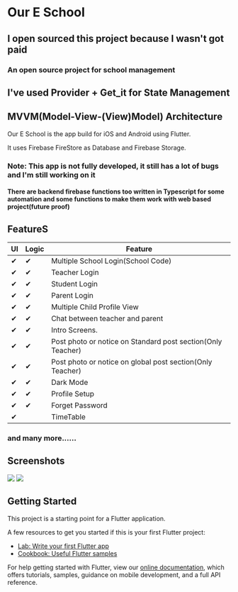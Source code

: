 # Our E School

## I open sourced this project because I wasn't got paid

### An open source project for school management

## I've used Provider + Get_it for State Management

## MVVM(Model-View-(View)Model) Architecture

Our E School is the app build for iOS and Android using Flutter.

It uses Firebase FireStore as Database and Firebase Storage.

### Note: This app is not fully developed, it still has a lot of bugs and I'm still working on it

#### There are backend firebase functions too written in Typescript for some automation and some functions to make them work with web based project(future proof)

## FeatureS

|  UI  | Logic | Feature |
| ------ | ------ | ------|
| ✔ | ✔ | Multiple School Login(School Code)
| ✔ | ✔ | Teacher Login
| ✔ | ✔ | Student Login
| ✔ | ✔ | Parent Login
| ✔ | ✔ | Multiple Child Profile View
| ✔ | ✔ | Chat between teacher and parent
| ✔ | ✔ | Intro Screens.
| ✔ | ✔ | Post photo or notice on Standard post section(Only Teacher)
| ✔ | ✔ | Post photo or notice on global post section(Only Teacher)
| ✔ | ✔ | Dark Mode
| ✔ | ✔ | Profile Setup
| ✔ | ✔ | Forget Password
| ✔ |  | TimeTable
### and many more......

## Screenshots

<img src="https://github.com/ketanchoyal/Academic-Connect/raw/new-dashboards/screenshots/Screenshot_1.png"/>

<img src="https://github.com/ketanchoyal/Academic-Connect/raw/new-dashboards/screenshots/Screenshot_2.png"/>

## Getting Started

This project is a starting point for a Flutter application.

A few resources to get you started if this is your first Flutter project:

- [Lab: Write your first Flutter app](https://flutter.dev/docs/get-started/codelab)
- [Cookbook: Useful Flutter samples](https://flutter.dev/docs/cookbook)

For help getting started with Flutter, view our 
[online documentation](https://flutter.dev/docs), which offers tutorials, 
samples, guidance on mobile development, and a full API reference.
